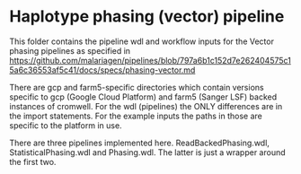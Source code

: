 # Haplotype phasing (vector) pipeline

This folder contains the pipeline wdl and workflow inputs for the Vector phasing pipelines as specified in https://github.com/malariagen/pipelines/blob/797a6b1c152d7e262404575c15a6c36553af5c41/docs/specs/phasing-vector.md

There are gcp and farm5-specific directories which contain versions specific to gcp (Google Cloud Platform) and farm5 (Sanger LSF) backed instances of cromwell.  For the wdl (pipelines) the ONLY differences are in the import statements.  For the example inputs the paths in those are specific to the platform in use.

There are three pipelines implemented here.  ReadBackedPhasing.wdl, StatisticalPhasing.wdl and Phasing.wdl.  The latter is just a wrapper around the first two.
